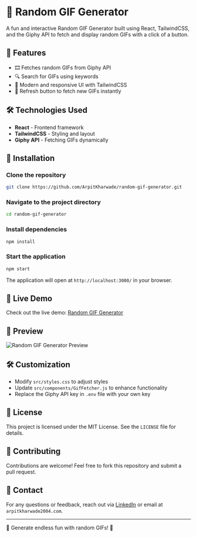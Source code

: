 # 🎲 Random GIF Generator

A fun and interactive Random GIF Generator built using React, TailwindCSS, and the Giphy API to fetch and display random GIFs with a click of a button.

## 🚀 Features
- 🎞️ Fetches random GIFs from Giphy API
- 🔍 Search for GIFs using keywords
- 🎨 Modern and responsive UI with TailwindCSS
- 🔄 Refresh button to fetch new GIFs instantly

## 🛠️ Technologies Used
- **React** - Frontend framework
- **TailwindCSS** - Styling and layout
- **Giphy API** - Fetching GIFs dynamically

## 📂 Installation
### Clone the repository
```bash
git clone https://github.com/ArpitKharwade/random-gif-generator.git
```
### Navigate to the project directory
```bash
cd random-gif-generator
```
### Install dependencies
```bash
npm install
```
### Start the application
```bash
npm start
```
The application will open at `http://localhost:3000/` in your browser.

## 🎥 Live Demo
Check out the live demo: [Random GIF Generator]()

## 📸 Preview
![Random GIF Generator Preview](assets/preview.png)

## 🛠️ Customization
- Modify `src/styles.css` to adjust styles
- Update `src/components/GifFetcher.js` to enhance functionality
- Replace the Giphy API key in `.env` file with your own key

## 📜 License
This project is licensed under the MIT License. See the `LICENSE` file for details.

## 🤝 Contributing
Contributions are welcome! Feel free to fork this repository and submit a pull request.

## 📧 Contact
For any questions or feedback, reach out via [LinkedIn](https://www.linkedin.com/in/arpit-kharwade/) or email at `arpitkharwade2004.com`.

---
🚀 Generate endless fun with random GIFs! 🎲


